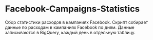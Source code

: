 # Facebook-Campaigns-Statistics
Сбор статистики расходов в кампаниях Facebook.
Скрипт собирает данные по расходам в кампаниях Facebook по дням. Данные записываются в BigQuery, каждый день в отдельную таблицу.

